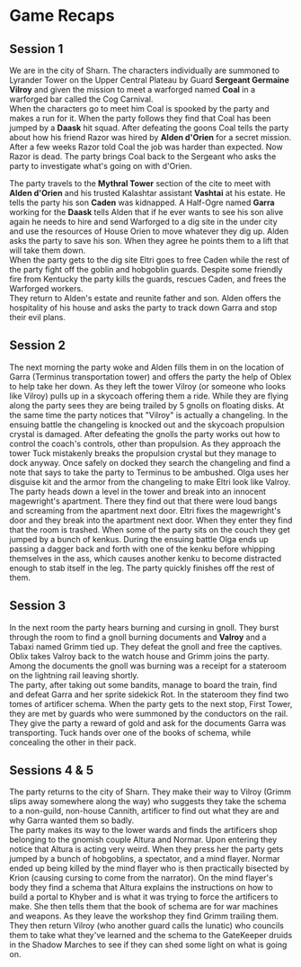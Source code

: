 # Game Recaps
## Session 1
We are in the city of Sharn. The characters individually are summoned to Lyrander Tower on the Upper Central Plateau by Guard **Sergeant Germaine Vilroy** and given the mission to meet a warforged named **Coal** in a warforged bar called the Cog Carnival.  
When the characters go to meet him Coal is spooked by the party and makes a run for it. When the party follows they find that Coal has been jumped by a **Daask** hit squad. After defeating the goons Coal tells the party about how his friend Razor was hired by **Alden d'Orien** for a secret mission. After a few weeks Razor told Coal the job was harder than expected. Now Razor is dead. The party brings Coal back to the Sergeant who asks the party to investigate what's going on with d'Orien.

The party travels to the **Mythral Tower** section of the cite to meet with **Alden d'Orien** and his trusted Kalashtar assistant **Vashtai** at his estate. He tells the party his son **Caden** was kidnapped. A Half-Ogre named **Garra** working for the **Daask** tells Alden that if he ever wants to see his son alive again he needs to hire and send Warforged to a dig site in the under city and use the resources of House Orien to move whatever they dig up. Alden asks the party to save his son. When they agree he points them to a lift that will take them down.  
When the party gets to the dig site Eltri goes to free Caden while the rest of the party fight off the goblin and hobgoblin guards. Despite some friendly fire from Kentucky the party kills the guards, rescues Caden, and frees the Warforged workers.  
They return to Alden's estate and reunite father and son. Alden offers the hospitality of his house and asks the party to track down Garra and stop their evil plans.
## Session 2
The next morning the party woke and Alden fills them in on the location of Garra (Terminus transportation tower) and offers the party the help of Oblex to help take her down. As they left the tower Vilroy (or someone who looks like Vilroy) pulls up in a skycoach offering them a ride. While they are flying along the party sees they are being trailed by 5 gnolls on floating disks. At the same time the party notices that "Vilroy" is actually a changeling. In the ensuing battle the changeling is knocked out and the skycoach propulsion crystal is damaged. After defeating the gnolls the party works out how to control the coach's controls, other than propulsion. As they approach the tower Tuck mistakenly breaks the propulsion crystal but they manage to dock anyway. Once safely on docked they search the changeling and find a note that says to take the party to Terminus to be ambushed. Olga uses her disguise kit and the armor from the changeling to make Eltri look like Valroy.  
The party heads down a level in the tower and break into an innocent magewright's apartment. There they find out that there were loud bangs and screaming from the apartment next door. Eltri fixes the magewright's door and they break into the apartment next door. When they enter they find that the room is trashed. When some of the party sits on the couch they get jumped by a bunch of kenkus. During the ensuing battle Olga ends up passing a dagger back and forth with one of the kenku before whipping themselves in the ass, which causes another kenku to become distracted enough to stab itself in the leg. The party quickly finishes off the rest of them.
## Session 3
In the next room the party hears burning and cursing in gnoll. They burst through the room to find a gnoll burning documents and **Valroy** and a Tabaxi named Grimm tied up. They defeat the gnoll and free the captives. Oblix takes Valroy back to the watch house and Grimm joins the party. Among the documents the gnoll was burning was a receipt for a stateroom on the lightning rail leaving shortly.  
The party, after taking out some bandits, manage to board the train, find and defeat Garra and her sprite sidekick Rot. In the stateroom they find two tomes of artificer schema. When the party gets to the next stop, First Tower, they are met by guards who were summoned by the conductors on the rail. They give the party a reward of gold and ask for the documents Garra was transporting. Tuck hands over one of the books of schema, while concealing the other in their pack.
## Sessions 4 & 5
The party returns to the city of Sharn. They make their way to Vilroy (Grimm slips away somewhere along the way) who suggests they take the schema to a non-guild, non-house Cannith, artificer to find out what they are and why Garra wanted them so badly.  
The party makes its way to the lower wards and finds the artificers shop belonging to the gnomish couple Altura and Normar. Upon entering they notice that Altura is acting very weird. When they press her the party gets jumped by a bunch of hobgoblins, a spectator, and a mind flayer. Normar ended up being killed by the mind flayer who is then practically bisected by Krion (causing cursing to come from the narrator). On the mind flayer's body they find a schema that Altura explains the instructions on how to build a portal to Khyber and is what it was trying to force the artificers to make. She then tells them that the book of schema are for war machines and weapons. As they leave the workshop they find Grimm trailing them.  
They then return Vilroy (who another guard calls the lunatic) who councils them to take what they've learned and the schema to the GateKeeper druids in the Shadow Marches to see if they can shed some light on what is going on.
